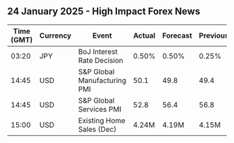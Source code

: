 ## 24 January 2025 - High Impact Forex News

| Time (GMT) | Currency | Event | Actual | Forecast | Previous |
|------|----------|-------|--------|----------|----------|
| 03:20 | JPY | BoJ Interest Rate Decision | 0.50% | 0.50% | 0.25% |
| 14:45 | USD | S&P Global Manufacturing PMI | 50.1 | 49.8 | 49.4 |
| 14:45 | USD | S&P Global Services PMI | 52.8 | 56.4 | 56.8 |
| 15:00 | USD | Existing Home Sales (Dec) | 4.24M | 4.19M | 4.15M |

